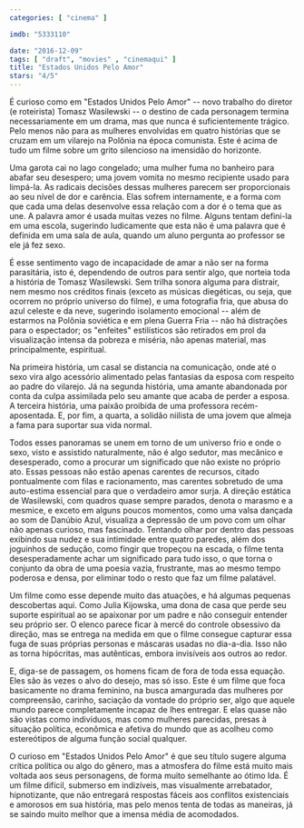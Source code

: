 ```yaml
---
categories: [ "cinema" ]

imdb: "5333110"

date: "2016-12-09"
tags: [ "draft", "movies" , "cinemaqui" ]
title: "Estados Unidos Pelo Amor"
stars: "4/5"
---
```

É curioso como em "Estados Unidos Pelo Amor" -- novo trabalho do diretor (e roteirista) Tomasz Wasilewski -- o destino de cada personagem termina necessariamente em um drama, mas que nunca é suficientemente trágico. Pelo menos não para as mulheres envolvidas em quatro histórias que se cruzam em um vilarejo na Polônia na época comunista. Este é acima de tudo um filme sobre um grito silencioso na imensidão do horizonte.

Uma garota cai no lago congelado; uma mulher fuma no banheiro para abafar seu desespero; uma jovem vomita no mesmo recipiente usado para limpá-la. As radicais decisões dessas mulheres parecem ser proporcionais ao seu nível de dor e carência. Elas sofrem internamente, e a forma com que cada uma delas desenvolve essa relação com a dor é o tema que as une. A palavra amor é usada muitas vezes no filme. Alguns tentam defini-la em uma escola, sugerindo ludicamente que esta não é uma palavra que é definida em uma sala de aula, quando um aluno pergunta ao professor se ele já fez sexo.

É esse sentimento vago de incapacidade de amar a não ser na forma parasitária, isto é, dependendo de outros para sentir algo, que norteia toda a história de Tomasz Wasilewski. Sem trilha sonora alguma para distrair, nem mesmo nos créditos finais (exceto as músicas diegéticas, ou seja, que ocorrem no próprio universo do filme), e uma fotografia fria, que abusa do azul celeste e da neve, sugerindo isolamento emocional -- além de estarmos na Polônia soviética e em plena Guerra Fria -- não há distrações para o espectador; os "enfeites" estilísticos são retirados em prol da visualização intensa da pobreza e miséria, não apenas material, mas principalmente, espiritual.

Na primeira história, um casal se distancia na comunicação, onde até o sexo vira algo acessório alimentado pelas fantasias da esposa com respeito ao padre do vilarejo. Já na segunda história, uma amante abandonada por conta da culpa assimilada pelo seu amante que acaba de perder a esposa. A terceira história, uma paixão proibida de uma professora recém-aposentada. E, por fim, a quarta, a solidão niilista de uma jovem que almeja a fama para suportar sua vida normal.

Todos esses panoramas se unem em torno de um universo frio e onde o sexo, visto e assistido naturalmente, não é algo sedutor, mas mecânico e desesperado, como a procurar um significado que não existe no próprio ato. Essas pessoas não estão apenas carentes de recursos, citado pontualmente com filas e racionamento, mas carentes sobretudo de uma auto-estima essencial para que o verdadeiro amor surja. A direção estática de Wasilewski, com quadros quase sempre parados, denota o marasmo e a mesmice, e exceto em alguns poucos momentos, como uma valsa dançada ao som de Danúbio Azul, visualiza a depressão de um povo com um olhar não apenas curioso, mas fascinado. Tentando olhar por dentro das pessoas exibindo sua nudez e sua intimidade entre quatro paredes, além dos joguinhos de sedução, como fingir que tropeçou na escada, o filme tenta desesperadamente achar um significado para tudo isso, o que torna o conjunto da obra de uma poesia vazia, frustrante, mas ao mesmo tempo poderosa e densa, por eliminar todo o resto que faz um filme palatável.

Um filme como esse depende muito das atuações, e há algumas pequenas descobertas aqui. Como Julia Kijowska, uma dona de casa que perde seu suporte espiritual ao se apaixonar por um padre e não conseguir entender seu próprio ser. O elenco parece ficar à mercê do controle obsessivo da direção, mas se entrega na medida em que o filme consegue capturar essa fuga de suas próprias personas e máscaras usadas no dia-a-dia. Isso não as torna hipócritas, mas autênticas, embora invisíveis aos outros ao redor.

E, diga-se de passagem, os homens ficam de fora de toda essa equação. Eles são às vezes o alvo do desejo, mas só isso. Este é um filme que foca basicamente no drama feminino, na busca amargurada das mulheres por compreensão, carinho, saciação da vontade do próprio ser, algo que aquele mundo parece completamente incapaz de lhes entregar. E elas quase não são vistas como indivíduos, mas como mulheres parecidas, presas à situação política, econômica e afetiva do mundo que as acolheu como estereótipos de alguma função social qualquer.

O curioso em "Estados Unidos Pelo Amor" é que seu título sugere alguma crítica política ou algo do gênero, mas a atmosfera do filme está muito mais voltada aos seus personagens, de forma muito semelhante ao ótimo Ida. É um filme difícil, submerso em indizíveis, mas visualmente arrebatador, hipnotizante, que não entregará respostas fáceis aos conflitos existenciais e amorosos em sua história, mas pelo menos tenta de todas as maneiras, já se saindo muito melhor que a imensa média de acomodados.
